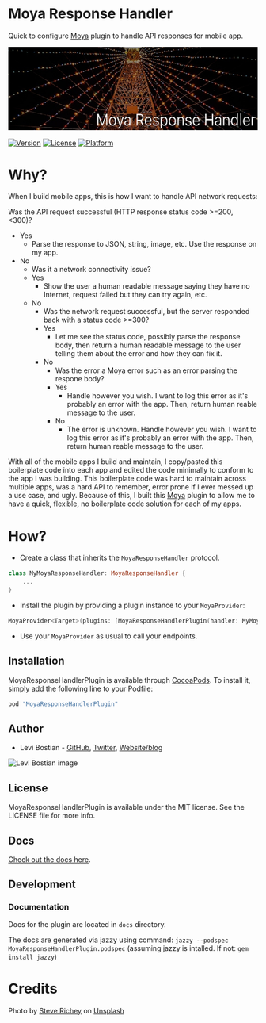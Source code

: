 # Moya Response Handler 
Quick to configure [Moya](https://github.com/Moya/Moya) plugin to handle API responses for mobile app. 

![](meta/header.jpg)

[![Version](https://img.shields.io/cocoapods/v/MoyaResponseHandlerPlugin.svg?style=flat)](http://cocoapods.org/pods/MoyaResponseHandlerPlugin)
[![License](https://img.shields.io/cocoapods/l/MoyaResponseHandlerPlugin.svg?style=flat)](http://cocoapods.org/pods/MoyaResponseHandlerPlugin)
[![Platform](https://img.shields.io/cocoapods/p/MoyaResponseHandlerPlugin.svg?style=flat)](http://cocoapods.org/pods/MoyaResponseHandlerPlugin)

# Why?

When I build mobile apps, this is how I want to handle API network requests:

Was the API request successful (HTTP response status code >=200, <300)? 
* Yes
  * Parse the response to JSON, string, image, etc. Use the response on my app. 
* No
  * Was it a network connectivity issue? 
  * Yes
    * Show the user a human readable message saying they have no Internet, request failed but they can try again, etc. 
  * No
    * Was the network request successful, but the server responded back with a status code >=300?
    * Yes
      * Let me see the status code, possibly parse the response body, then return a human readable message to the user telling them about the error and how they can fix it. 
    * No
      * Was the error a Moya error such as an error parsing the respone body? 
      * Yes 
        * Handle however you wish. I want to log this error as it's probably an error with the app. Then, return human reable message to the user.
      * No 
        * The error is unknown. Handle however you wish. I want to log this error as it's probably an error with the app. Then, return human reable message to the user.

With all of the mobile apps I build and maintain, I copy/pasted this boilerplate code into each app and edited the code minimally to conform to the app I was building. This boilerplate code was hard to maintain across multiple apps, was a hard API to remember, error prone if I ever messed up a use case, and ugly. Because of this, I built this [Moya](https://github.com/Moya/Moya) plugin to allow me to have a quick, flexible, no boilerplate code solution for each of my apps. 

# How? 

* Create a class that inherits the `MoyaResponseHandler` protocol. 

```swift
class MyMoyaResponseHandler: MoyaResponseHandler {
    ...
}
```

* Install the plugin by providing a plugin instance to your `MoyaProvider`:

```swift
MoyaProvider<Target>(plugins: [MoyaResponseHandlerPlugin(handler: MyMoyaResponseHandler)])
```

* Use your `MoyaProvider` as usual to call your endpoints. 

## Installation

MoyaResponseHandlerPlugin is available through [CocoaPods](http://cocoapods.org). To install
it, simply add the following line to your Podfile:

```ruby
pod "MoyaResponseHandlerPlugin"
```

## Author 

* Levi Bostian - [GitHub](https://github.com/levibostian), [Twitter](https://twitter.com/levibostian), [Website/blog](http://levibostian.com)

![Levi Bostian image](https://gravatar.com/avatar/22355580305146b21508c74ff6b44bc5?s=250)

## License

MoyaResponseHandlerPlugin is available under the MIT license. See the LICENSE file for more info.
 
## Docs

[Check out the docs here](https://levibostian.github.io/MoyaResponseHandlerPlugin/Classes/MoyaResponseHandlerPlugin.html). 

## Development 

### Documentation 

Docs for the plugin are located in `docs` directory. 

The docs are generated via jazzy using command: `jazzy --podspec MoyaResponseHandlerPlugin.podspec` (assuming jazzy is intalled. If not: `gem install jazzy`)

# Credits 

Photo by [Steve Richey](https://unsplash.com/photos/enTun1g_5b4?utm_source=unsplash&utm_medium=referral&utm_content=creditCopyText) on [Unsplash](https://unsplash.com/?utm_source=unsplash&utm_medium=referral&utm_content=creditCopyText)
